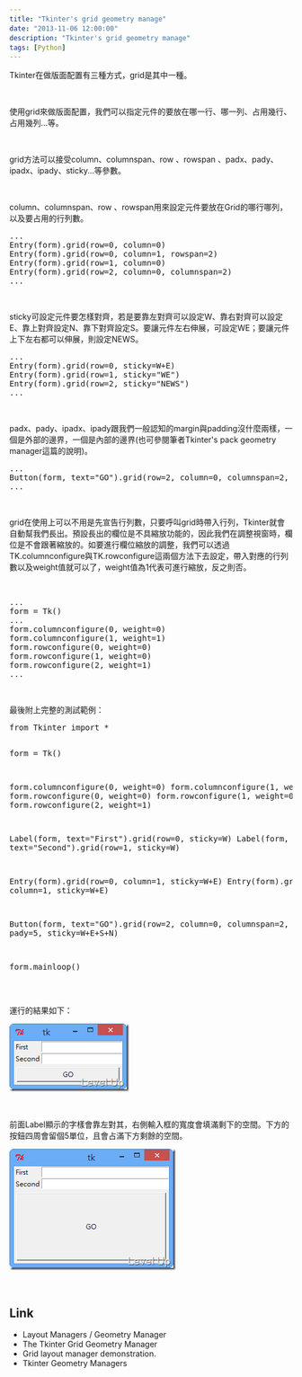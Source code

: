 ```yaml
---
title: "Tkinter's grid geometry manage"
date: "2013-11-06 12:00:00"
description: "Tkinter's grid geometry manage"
tags: [Python]
---
```


<p>
	Tkinter在做版面配置有三種方式，grid是其中一種。</p>
<p>
	 </p>
<p>
	使用grid來做版面配置，我們可以指定元件的要放在哪一行、哪一列、占用幾行、占用幾列...等。</p>
<p>
	 </p>
<p>
	grid方法可以接受column、columnspan、row 、rowspan 、padx、pady、ipadx、ipady、sticky...等參數。</p>
<p>
	 </p>
<p>
	column、columnspan、row 、rowspan用來設定元件要放在Grid的哪行哪列，以及要占用的行列數。</p>
<div class="wlWriterSmartContent" id="scid:812469c5-0cb0-4c63-8c15-c81123a09de7:bdc0246f-eff4-4856-bcf8-2dc99ae177f4" style="float: none; padding-bottom: 0px; padding-top: 0px; padding-left: 0px; margin: 0px; display: inline; padding-right: 0px">
	<pre class="py" name="code">
...
Entry(form).grid(row=0, column=0)
Entry(form).grid(row=0, column=1, rowspan=2)
Entry(form).grid(row=1, column=0)
Entry(form).grid(row=2, column=0, columnspan=2)
...</pre>
</div>
<p>
	 </p>
<p>
	sticky可設定元件要怎樣對齊，若是要靠左對齊可以設定W、靠右對齊可以設定E、靠上對齊設定N、靠下對齊設定S。要讓元件左右伸展，可設定WE；要讓元件上下左右都可以伸展，則設定NEWS。</p>
<div class="wlWriterSmartContent" id="scid:812469c5-0cb0-4c63-8c15-c81123a09de7:3ecf4e90-ee57-4b3e-b684-4be037de1544" style="float: none; padding-bottom: 0px; padding-top: 0px; padding-left: 0px; margin: 0px; display: inline; padding-right: 0px">
	<pre class="py" name="code">
...
Entry(form).grid(row=0, sticky=W+E)
Entry(form).grid(row=1, sticky="WE")
Entry(form).grid(row=2, sticky="NEWS")
...</pre>
</div>
<p>
	 </p>
<p>
	padx、pady、ipadx、ipady跟我們一般認知的margin與padding沒什麼兩樣，一個是外部的邊界，一個是內部的邊界(也可參閱筆者Tkinter's pack geometry manager這篇的說明)。</p>
<div class="wlWriterSmartContent" id="scid:812469c5-0cb0-4c63-8c15-c81123a09de7:ecd0d2e8-13a7-4219-8783-aea1fc8a466d" style="float: none; padding-bottom: 0px; padding-top: 0px; padding-left: 0px; margin: 0px; display: inline; padding-right: 0px">
	<pre class="py" name="code">
...
Button(form, text="GO").grid(row=2, column=0, columnspan=2, padx=5, pady=5, sticky=W+E+S+N)
...</pre>
</div>
<p>
	 </p>
<p>
	grid在使用上可以不用是先宣告行列數，只要呼叫grid時帶入行列，Tkinter就會自動幫我們長出。預設長出的欄位是不具縮放功能的，因此我們在調整視窗時，欄位是不會跟著縮放的。如要進行欄位縮放的調整，我們可以透過TK.columnconfigure與TK.rowconfigure這兩個方法下去設定，帶入對應的行列數以及weight值就可以了，weight值為1代表可進行縮放，反之則否。</p>
<p>
	 </p>
<div class="wlWriterSmartContent" id="scid:812469c5-0cb0-4c63-8c15-c81123a09de7:102bf032-b0b3-4f7b-9238-85d64934a1f7" style="float: none; padding-bottom: 0px; padding-top: 0px; padding-left: 0px; margin: 0px; display: inline; padding-right: 0px">
	<pre class="py" name="code">
...
form = Tk()
...
form.columnconfigure(0, weight=0)
form.columnconfigure(1, weight=1)
form.rowconfigure(0, weight=0)
form.rowconfigure(1, weight=0)
form.rowconfigure(2, weight=1)
...</pre>
</div>
<p>
	 </p>
<p>
	最後附上完整的測試範例：</p>
<div class="wlWriterSmartContent" id="scid:812469c5-0cb0-4c63-8c15-c81123a09de7:a0ab88bb-3179-4f14-be8e-7586592abdcb" style="float: none; padding-bottom: 0px; padding-top: 0px; padding-left: 0px; margin: 0px; display: inline; padding-right: 0px">
	<pre class="py" name="code">
from Tkinter import *
    
form = Tk()

form.columnconfigure(0, weight=0)
form.columnconfigure(1, weight=1)
form.rowconfigure(0, weight=0)
form.rowconfigure(1, weight=0)
form.rowconfigure(2, weight=1)


Label(form, text="First").grid(row=0, sticky=W)
Label(form, text="Second").grid(row=1, sticky=W)

Entry(form).grid(row=0, column=1, sticky=W+E)
Entry(form).grid(row=1, column=1, sticky=W+E)

Button(form, text="GO").grid(row=2, column=0, columnspan=2, padx=5, pady=5, sticky=W+E+S+N)

form.mainloop()</pre>
</div>
<p>
	 </p>
<p>
	運行的結果如下：</p>
<p>
	<img alt="image" border="0" height="121" src="\images\posts\41f12d29-128f-4377-a12b-daa9fdf1a35d\image_thumb.png" style="border-top: 0px; border-right: 0px; border-bottom: 0px; border-left: 0px" width="213" /></p>
<p>
	 </p>
<p>
	前面Label顯示的字樣會靠左對其，右側輸入框的寬度會填滿剩下的空間。下方的按鈕四周會留個5單位，且會占滿下方剩餘的空間。</p>
<p>
	<img alt="image" border="0" height="216" src="\images\posts\41f12d29-128f-4377-a12b-daa9fdf1a35d\image_thumb_1.png" style="border-top: 0px; border-right: 0px; border-bottom: 0px; border-left: 0px" width="296" /></p>
<p>
	 </p>
<h2>
	Link</h2>
<ul>
	<li>
		Layout Managers / Geometry Manager</li>
	<li>
		The Tkinter Grid Geometry Manager</li>
	<li>
		Grid layout manager demonstration.</li>
	<li>
		Tkinter Geometry Managers</li>
</ul>

